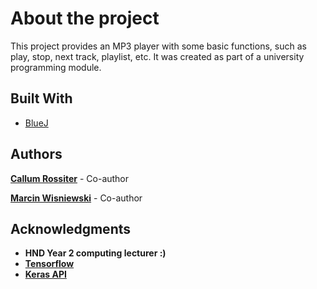# About the project

This project provides an MP3 player with some basic functions, such as play, stop, next track, playlist, etc. It was created as part of a university programming module. 

## Built With

* [BlueJ](https://www.bluej.org/)

## Authors

[**Callum Rossiter**](https://github.com/Tekiiz) - Co-author 

[**Marcin Wisniewski**](https://github.com/ma-rc-in) - Co-author

## Acknowledgments

*  **HND Year 2 computing lecturer :)**
*  [**Tensorflow**](https://www.tensorflow.org/)
*  [**Keras API**](https://keras.io/)
